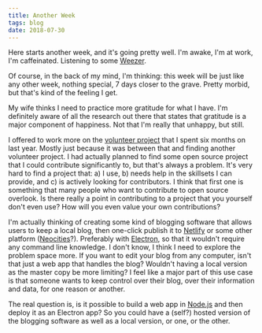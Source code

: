 ```yaml
---
title: Another Week
tags: blog
date: 2018-07-30
---
```


Here starts another week, and it's going pretty well. I'm awake, I'm at work, I'm caffeinated. Listening to some [Weezer](https://weezer.com/).

Of course, in the back of my mind, I'm thinking: this week will be just like any other week, nothing special, 7 days closer to the grave. Pretty morbid, but that's kind of the feeling I get.

My wife thinks I need to practice more gratitude for what I have. I'm definitely aware of all the research out there that states that gratitude is a major component of happiness. Not that I'm really that unhappy, but still.

I offered to work more on the [volunteer project](https://www.blackfem.org/) that I spent six months on last year. Mostly just because it was between that and finding another volunteer project. I had actually planned to find some open source project that I could contribute significantly to, but that's always a problem. It's very hard to find a project that: a) I use, b) needs help in the skillsets I can provide, and c) is actively looking for contributors. I think that first one is something that many people who want to contribute to open source overlook. Is there really a point in contributing to a project that you yourself don't even use? How will you even value your own contributions?

I'm actually thinking of creating some kind of blogging software that allows users to keep a local blog, then one-click publish it to [Netlify](https://www.netlify.com/) or some other platform ([Neocities](https://neocities.org/)?). Preferably with [Electron](https://electronjs.org/), so that it wouldn't require any command line knowledge. I don't know, I think I need to explore the problem space more. If you want to edit your blog from any computer, isn't that just a web app that handles the blog? Wouldn't having a local version as the master copy be more limiting? I feel like a major part of this use case is that someone wants to keep control over their blog, over their information and data, for one reason or another.

The real question is, is it possible to build a web app in [Node.js](https://nodejs.org/en/) and then deploy it as an Electron app? So you could have a (self?) hosted version of the blogging software as well as a local version, or one, or the other.
